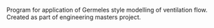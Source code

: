 Program for application of Germeles style modelling of ventilation flow. 
Created as part of engineering masters project.
